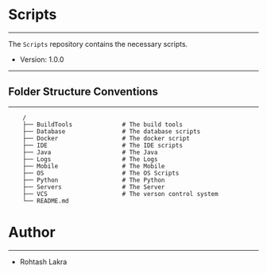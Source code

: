 # Scripts

---

The ```Scripts``` repository contains the necessary scripts.

* Version: 1.0.0

---

## Folder Structure Conventions

---

```
    /
    ├── BuildTools              # The build tools
    ├── Database                # The database scripts
    ├── Docker                  # The docker script
    ├── IDE                     # The IDE scripts
    ├── Java                    # The Java
    ├── Logs                    # The Logs
    ├── Mobile                  # The Mobile
    ├── OS                      # The OS Scripts
    ├── Python                  # The Python
    ├── Servers                 # The Server
    ├── VCS                     # The verson control system
    └── README.md
```




# Author

---

- Rohtash Lakra

